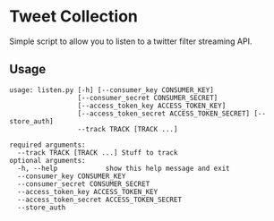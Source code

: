 # Tweet Collection

Simple script to allow you to listen to a twitter filter streaming API.

## Usage

    usage: listen.py [-h] [--consumer_key CONSUMER_KEY]
                     [--consumer_secret CONSUMER_SECRET]
                     [--access_token_key ACCESS_TOKEN_KEY]
                     [--access_token_secret ACCESS_TOKEN_SECRET] [--store_auth]
                     --track TRACK [TRACK ...]

    required arguments:
      --track TRACK [TRACK ...] Stuff to track
    optional arguments:
      -h, --help            show this help message and exit
      --consumer_key CONSUMER_KEY
      --consumer_secret CONSUMER_SECRET
      --access_token_key ACCESS_TOKEN_KEY
      --access_token_secret ACCESS_TOKEN_SECRET
      --store_auth
    
